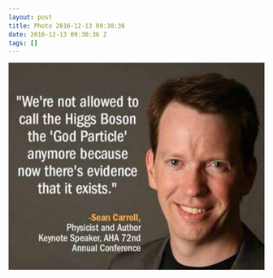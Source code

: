 ```yaml
---
layout: post
title: Photo 2016-12-13 09:30:36
date: 2016-12-13 09:30:36 Z
tags: []
---
```

![](/media/2016/12/154415367915.jpg)
